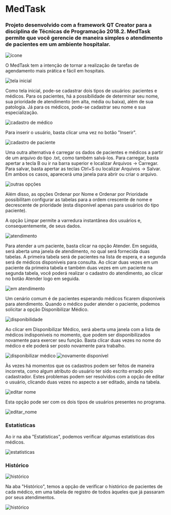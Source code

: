 # MedTask
### Projeto desenvolvido com a framework QT Creator para a disciplina de Técnicas de Programação 2018.2. MedTask permite que você gerencie de maneira simples o atendimento de pacientes em um ambiente hospitalar. 

![ícone](figuras/icon.png)

O MedTask tem a intenção de tornar a realização de tarefas de agendamento mais prática e fácil em hospitais. 

![tela inicial](figuras/01.PNG)

Como tela inicial, pode-se cadastrar dois tipos de usuários: pacientes e médicos. Para os pacientes, há a possibilidade de determinar seu nome, sua prioridade de atendimento (em alta, média ou baixa), além de sua patologia. Já para os médicos, pode-se cadastrar seu nome e sua especialização. 

![cadastro de médico](figuras/02.PNG)

Para inserir o usuário, basta clicar uma vez no botão "Inserir".

![cadastro de paciente](figuras/03.PNG)

Uma outra alternativa é carregar os dados de pacientes e médicos a partir de um arquivo do tipo .txt, como também salvá-los. Para carregar, basta apertar a tecla B ou ir na barra superior e localizar Arquivos -> Carregar. Para salvar, basta apertar as teclas Ctrl+S ou localizar Arquivos -> Salvar. Em ambos os casos, aparecerá uma janela para abrir ou criar o arquivo.

![outras opções](figuras/04.PNG)

Além disso, as opções Ordenar por Nome e Ordenar por Prioridade possibilitam configurar as tabelas para a ordem crescente de nome e decrescente de prioridade (esta disponível apenas para usuários do tipo paciente). 

A opção Limpar permite a varredura instantânea dos usuários e, consequentemente, de seus dados.

![atendimento](figuras/05.PNG)

Para atender a um paciente, basta clicar na opção Atender. Em seguida, será aberta uma janela de atendimento, no qual será fornecida duas tabelas. A primeira tabela será de pacientes na lista de espera, e a segunda será de médicos disponíveis para consulta. Ao clicar duas vezes em um paciente da primeira tabela e também duas vezes em um paciente na segunda tabela, você poderá realizar o cadastro do atendimento, ao clicar no botão Atender logo em seguida. 

![em atendimento](figuras/06.PNG)

Um cenário comum é de pacientes esperando médicos ficarem disponíveis para atendimento. Quando o médico puder atender o paciente, podemos solicitar a opção Disponibilizar Médico.

![disponibilidade](figuras/07.PNG)

Ao clicar em Disponibilizar Médico, será aberta uma janela com a lista de médicos indisponíveis no momento, que podem ser disponibilizados novamente para exercer seu função. Basta clicar duas vezes no nome do médico e ele poderá ser posto novamente para trabalho.

![disponibilizar médico](figuras/08.PNG)
![novamente disponível](figuras/09.PNG)

Às vezes há momentos que os cadastros podem ser feitos de maneira incorreta, como algum atributo do usuário ter sido escrito errado pelo cadastrador. Estes problemas podem ser resolvidos com a opção de editar o usuário, clicando duas vezes no aspecto a ser editado, ainda na tabela.

![editar nome](figuras/13.PNG)

Esta opção pode ser com os dois tipos de usuários presentes no programa.

![editar_nome](figuras/14.PNG)

### Estatísticas

Ao ir na aba "Estatísticas", podemos verificar algumas estatísticas dos médicos. 

![estatísticas](figuras/10.PNG)

### Histórico

![histórico](figuras/11.PNG)

Na aba "Histórico", temos a opção de verificar o histórico de pacientes de cada médico, em uma tabela de registro de todos àqueles que já passaram por seus atendimentos. 

![histórico](figuras/12.PNG)
